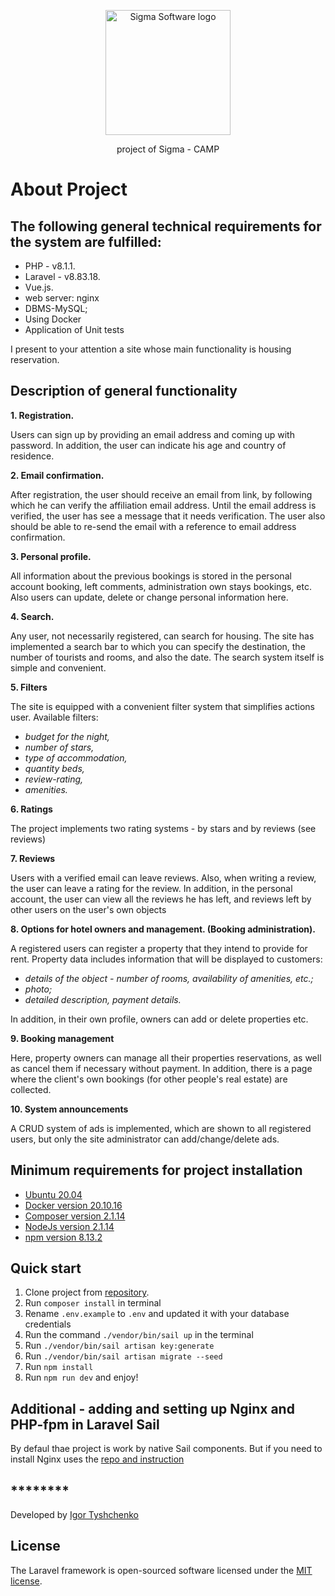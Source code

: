 <p align="center"><a href="https://sigma.software" target="_blank"><img <img src="https://cdn.sigma.software/wp-content/themes/ems3/build/project/images/sigma-software-logo.svg" alt="Sigma Software logo" width="200" ></a></p>

<p align="center">
project of Sigma - CAMP
</p>

# About Project
## The following general technical requirements for the system are fulfilled:
- PHP - v8.1.1.
- Laravel - v8.83.18.
- Vue.js.
- web server: nginx
- DBMS-MySQL;
- Using Docker
- Application of Unit tests

І present to your attention a site whose main functionality is housing reservation.

## Description of general functionality

**1. Registration.**

Users can sign up by providing an email address and coming up with
password. In addition, the user can indicate his age and country of residence.

**2. Email confirmation.**

After registration, the user should receive an email from
link, by following which he can verify the affiliation
email address. Until the email address is verified, the user has
see a message that it needs verification. The user also
should be able to re-send the email with a reference to
email address confirmation.

**3. Personal profile.**

All information about the previous bookings is stored in the personal account
booking, left comments, administration own stays bookings, etc. Also users
can update, delete or change personal information here.

**4. Search.**

Any user, not necessarily registered, can
search for housing. The site has implemented a search bar
to which you can specify the destination, the number of tourists and rooms, and
also the date. The search system itself is simple and convenient.

**5. Filters**

The site is equipped with a convenient filter system that simplifies actions
user. Available filters:
- *budget for the night,*
- *number of stars,*
- *type of accommodation,* 
- *quantity beds,*
- *review-rating,* 
- *amenities.*


**6. Ratings**

The project implements two rating systems - by stars and by reviews (see reviews)

**7. Reviews**

Users with a verified email can leave reviews. Also, when writing a review, the user can leave a rating for the review. In addition, in the personal account, the user can view all the reviews he has left, and reviews left by other users on the user's own objects

**8. Options for hotel owners and management. (Booking administration).**

A registered users can register a property that they intend to provide for rent. Property data includes information that will be displayed to customers:

- *details of the object - number of rooms, availability of amenities, etc.;*
- *photo;*
- *detailed description, payment details.*

In addition, in their own profile, owners can add or delete properties etc.

 **9. Booking management**

Here, property owners can manage all their properties
reservations, as well as cancel them if necessary without payment. In addition, there is a page where the client's own bookings (for other people's real estate) are collected.

 **10. System announcements**

A CRUD system of ads is implemented, which are shown to all registered users, but only the site administrator can add/change/delete ads.

## Minimum requirements for project installation

- [Ubuntu 20.04](https://releases.ubuntu.com/20.04/) 
- [Docker version  20.10.16](https://docs.docker.com/desktop/linux/install/)  
- [Composer version 2.1.14](https://getcomposer.org/download/) 
- [NodeJs version 2.1.14](https://nodejs.org/uk/download/)  
- [npm version 8.13.2](https://docs.npmjs.com/cli/v8/commands/npm-install)  


## Quick start

1. Clone project from [repository](https://github.com/igotiss/booking3.git).
2. Run `composer install` in terminal
3. Rename `.env.example` to `.env` and updated it with your database credentials
4. Run the command `./vendor/bin/sail up` in the terminal
5. Run `./vendor/bin/sail artisan key:generate`
6. Run `./vendor/bin/sail artisan migrate --seed`
7. Run `npm install` 
8. Run `npm run dev` and enjoy!

## Additional - adding and setting up Nginx and PHP-fpm in Laravel Sail
By defaul thae project is work by native Sail components. But if you need to install Nginx uses the [repo and instruction](https://github.com/acadea/laravel-sail-nginx-php-fpm)    
## ********
Developed by [Igor Tyshchenko](mailto:igotiss@gmail.com)


## License

The Laravel framework is open-sourced software licensed under the [MIT license](https://opensource.org/licenses/MIT).
